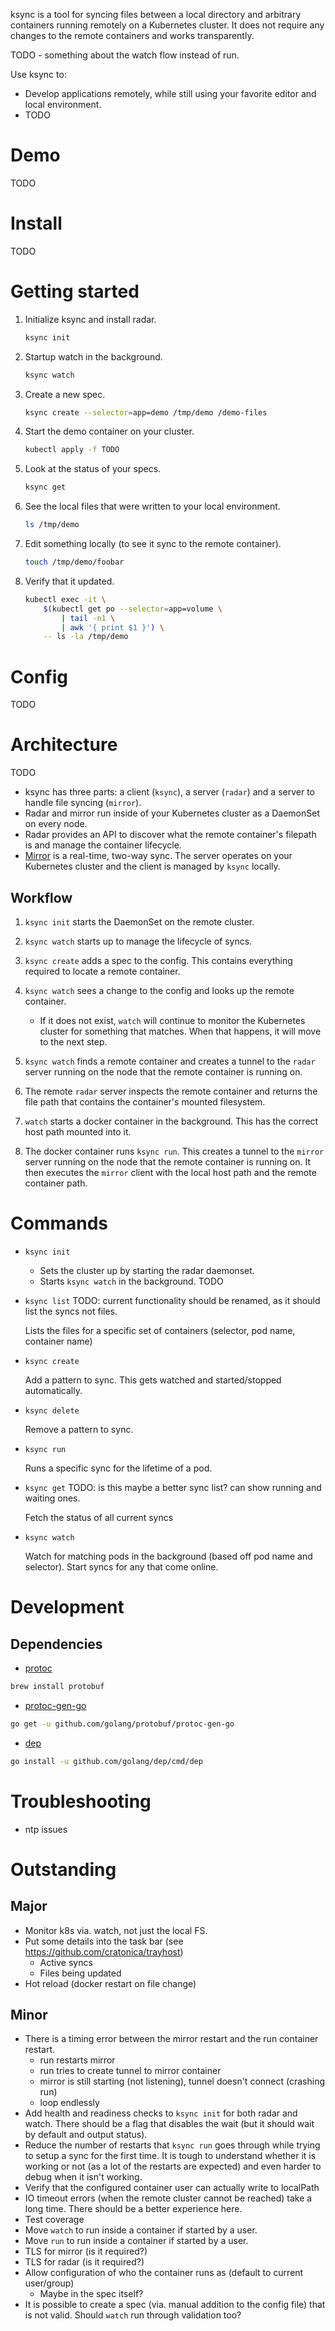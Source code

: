 
ksync is a tool for syncing files between a local directory and arbitrary containers running remotely on a Kubernetes cluster. It does not require any changes to the remote containers and works transparently.

TODO - something about the watch flow instead of run.

Use ksync to:

- Develop applications remotely, while still using your favorite editor and local environment.
- TODO

# Demo

TODO

# Install

TODO

# Getting started

1. Initialize ksync and install radar.

    ```bash
    ksync init
    ```

1. Startup watch in the background.

    ```bash
    ksync watch
    ```

1. Create a new spec.

    ```bash
    ksync create --selector=app=demo /tmp/demo /demo-files
    ```

1. Start the demo container on your cluster.

    ```bash
    kubectl apply -f TODO
    ```

1. Look at the status of your specs.

    ```bash
    ksync get
    ```

1. See the local files that were written to your local environment.

    ```bash
    ls /tmp/demo
    ```

1. Edit something locally (to see it sync to the remote container).

    ```bash
    touch /tmp/demo/foobar
    ```

1. Verify that it updated.

    ```bash
    kubectl exec -it \
        $(kubectl get po --selector=app=volume \
            | tail -n1 \
            | awk '{ print $1 }') \
        -- ls -la /tmp/demo
    ```

# Config

TODO

# Architecture

TODO

- ksync has three parts: a client (`ksync`), a server (`radar`) and a server to handle file syncing (`mirror`).
- Radar and mirror run inside of your Kubernetes cluster as a DaemonSet on every node.
- Radar provides an API to discover what the remote container's filepath is and manage the container lifecycle.
- [Mirror][mirror] is a real-time, two-way sync. The server operates on your Kubernetes cluster and the client is managed by `ksync` locally.

## Workflow

1. `ksync init` starts the DaemonSet on the remote cluster.

1. `ksync watch` starts up to manage the lifecycle of syncs.

1. `ksync create` adds a spec to the config. This contains everything required to locate a remote container.

1. `ksync watch` sees a change to the config and looks up the remote container.

    - If it does not exist, `watch` will continue to monitor the Kubernetes cluster for something that matches. When that happens, it will move to the next step.

1. `ksync watch` finds a remote container and creates a tunnel to the `radar` server running on the node that the remote container is running on.

1. The remote `radar` server inspects the remote container and returns the file path that contains the container's mounted filesystem.

1. `watch` starts a docker container in the background. This has the correct host path mounted into it.

1. The docker container runs `ksync run`. This creates a tunnel to the `mirror` server running on the node that the remote container is running on. It then executes the `mirror` client with the local host path and the remote container path.

# Commands

- `ksync init`

    - Sets the cluster up by starting the radar daemonset.
    - Starts `ksync watch` in the background. TODO

- `ksync list` TODO: current functionality should be renamed, as it should list the syncs not files.

    Lists the files for a specific set of containers (selector, pod name, container name)

- `ksync create`

    Add a pattern to sync. This gets watched and started/stopped automatically.

- `ksync delete`

    Remove a pattern to sync.

- `ksync run`

    Runs a specific sync for the lifetime of a pod.

- `ksync get` TODO: is this maybe a better sync list? can show running and waiting ones.

    Fetch the status of all current syncs

- `ksync watch`

    Watch for matching pods in the background (based off pod name and selector). Start syncs for any that come online.

# Development

## Dependencies

- [protoc][protoc]

```bash
brew install protobuf
```

- [protoc-gen-go][protoc-gen-go]

```bash
go get -u github.com/golang/protobuf/protoc-gen-go
```

- [dep][dep]

```bash
go install -u github.com/golang/dep/cmd/dep
```

# Troubleshooting

- ntp issues

# Outstanding

## Major

- Monitor k8s via. watch, not just the local FS.
- Put some details into the task bar (see https://github.com/cratonica/trayhost)
  - Active syncs
  - Files being updated
- Hot reload (docker restart on file change)

## Minor

- There is a timing error between the mirror restart and the run container restart.
    - run restarts mirror
    - run tries to create tunnel to mirror container
    - mirror is still starting (not listening), tunnel doesn't connect (crashing run)
    - loop endlessly
- Add health and readiness checks to `ksync init` for both radar and watch. There should be a flag that disables the wait (but it should wait by default and output status).
- Reduce the number of restarts that `ksync run` goes through while trying to setup a sync for the first time. It is tough to understand whether it is working or not (as a lot of the restarts are expected) and even harder to debug when it isn't working.
- Verify that the configured container user can actually write to localPath
- IO timeout errors (when the remote cluster cannot be reached) take a long time. There should be a better experience here.
- Test coverage
- Move `watch` to run inside a container if started by a user.
- Move `run` to run inside a container if started by a user.
- TLS for mirror (is it required?)
- TLS for radar (is it required?)
- Allow configuration of who the container runs as (default to current user/group)
    - Maybe in the spec itself?
- It is possible to create a spec (via. manual addition to the config file) that is not valid. Should `watch` run through validation too?

[protoc]: https://github.com/golang/protobuf/
[protoc-gen-go]: https://github.com/golang/protobuf/
[dep]: https://github.com/golang/dep/
[mirror]: https://github.com/stephenh/mirror
